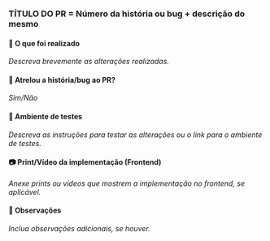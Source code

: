 ### TÍTULO DO PR = Número da história ou bug + descrição do mesmo

#### 🔨 O que foi realizado

_Descreva brevemente as alterações realizadas._

#### 🚨 Atrelou a história/bug ao PR?

_Sim/Não_

#### 👾 Ambiente de testes

_Descreva as instruções para testar as alterações ou o link para o ambiente de testes._

#### 📷 Print/Vídeo da implementação (Frontend)

_Anexe prints ou vídeos que mostrem a implementação no frontend, se aplicável._

#### 📝 Observações

_Inclua observações adicionais, se houver._
